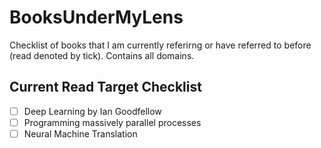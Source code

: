 # BooksUnderMyLens
Checklist of books that I am currently referirng or have referred to before (read denoted by tick). Contains all domains.

## Current Read Target Checklist 
- [ ] Deep Learning by Ian Goodfellow
- [ ] Programming massively parallel processes
- [ ] Neural Machine Translation
